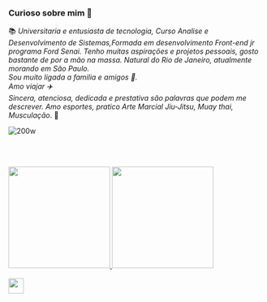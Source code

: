 ### Curioso sobre mim 👀
📚 *Universitaria e entusiasta de tecnologia, Curso Analise e Desenvolvimento de Sistemas,Formada em desenvolvimento Front-end jr programa Ford<enter> Senai.
  Tenho muitas aspirações e projetos pessoais, gosto bastante de por a mão na massa. 
  Natural do Rio de Janeiro, atualmente morando em São Paulo. </br>
  Sou muito ligada a familia e amigos 🥰. </br>
  Amo viajar ✈️ </br>
  Sincera, atenciosa, dedicada e prestativa são palavras que podem me descrever.
  Amo esportes, pratico Arte Marcial Jiu-Jitsu, Muay thai, Musculação*. 🦾
  
![200w](https://user-images.githubusercontent.com/112412422/224308271-c5b8b4a9-b27b-4260-80f1-10f566bf3a08.gif)

<br><br>
<div>
  <a href="https://github.com/jordanea-statute">
  <img width="200px" src="https://github-readme-stats.vercel.app/api?username=jordanea-statute&show_icons=true&theme=tokyonight"/>
  <img width="200px" src="https://github-readme-stats.vercel.app/api/top-langs/?username=jordanea-statute&layout=compact&theme=tokyonight"/>
</div>
<div style="display: inline_block"> <br>    
  <img align="center" height="30px" src =https://skillicons.dev/icons?i=vscode,javascript,git,github,html,css,nodejs,)(https://skillicons.dev)/></p>

</div>
<!--

**jordanea-statute/jordanea-statute** is a ✨ _special_ ✨ repository because its `README.md` (this file) appears on your GitHub profile.

- 🔭 I’m currently working on ...
- 🌱 I’m currently learning ...
- 👯 I’m looking to collaborate on ...
- 🤔 I’m looking for help with ...
- 💬 Ask me about ...
- 📫 How to reach me: ...
- 😄 Pronouns: ...
- ⚡ Fun fact: ...

-->
